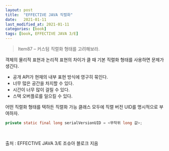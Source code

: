 ```yaml
---
layout: post
title:  "EFFECTIVE JAVA 직렬화"
date:   2021-01-11
last_modified_at: 2021-01-11
categories: [book]
tags: [book, EFFECTIVE JAVA 3/E]
---
```


>Item87 – 커스텀 직렬화 형태를 고려해보라.

객체의 물리적 표현과 논리적 표현의 차이가 클 때 기본 직렬화 형태를 사용하면 문제가 생긴다.
- 공개 API가 현재의 내부 표현 방식에 영구히 묶인다.
- 너무 많은 공간을 차지할 수 있다.
- 시간이 너무 많이 걸릴 수 있다.
- 스택 오버플로를 일으킬 수 있다.

어떤 직렬화 형태를 택하든 직렬화 가능 클래스 모두에 직렬 버전 UID를 명시적으로 부여하자.
```java
private static final long serialVersionUID = <무작위 long 값>;
```
<br/>

출처 : EFFECTIVE JAVA 3/E 조슈아 블로크 지음

<br/>